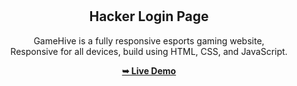 <div align="center">

  <br />
  <br />

  <h2 align="center">Hacker Login Page</h2>

 GameHive is a fully responsive esports gaming website, <br />Responsive for all devices, build using HTML, CSS, and JavaScript.

  <a href="https://hacker-login-page.vercel.app/"><strong>➥ Live Demo</strong></a>

</div>

<br />
